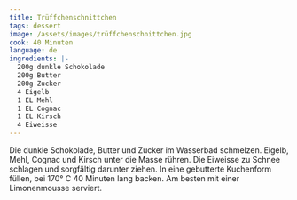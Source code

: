 ```yaml
---
title: Trüffchenschnittchen
tags: dessert
image: /assets/images/trüffchenschnittchen.jpg
cook: 40 Minuten
language: de
ingredients: |-
  200g dunkle Schokolade
  200g Butter
  200g Zucker
  4 Eigelb
  1 EL Mehl
  1 EL Cognac
  1 EL Kirsch
  4 Eiweisse
---
```


Die dunkle Schokolade, Butter und Zucker im Wasserbad schmelzen. Eigelb, Mehl, Cognac und Kirsch unter die Masse rühren. Die Eiweisse zu Schnee schlagen und sorgfältig darunter ziehen. In eine gebutterte Kuchenform füllen, bei 170° C 40 Minuten lang backen. Am besten mit einer Limonenmousse serviert.
